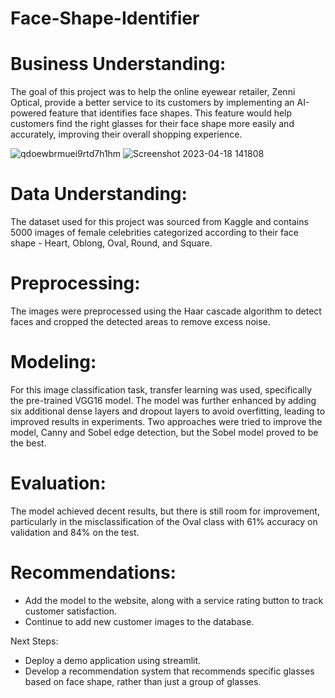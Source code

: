 # Face-Shape-Identifier

# Business Understanding:
The goal of this project was to help the online eyewear retailer, Zenni Optical, provide a better service to its customers by implementing an AI-powered feature that identifies face shapes. This feature would help customers find the right glasses for their face shape more easily and accurately, improving their overall shopping experience.

![qdoewbrmuei9rtd7h1hm](https://user-images.githubusercontent.com/122308669/233487634-88a5a8d8-0050-4cc1-aa3a-528a3ab5881d.png)
![Screenshot 2023-04-18 141808](https://user-images.githubusercontent.com/122308669/233487495-01920753-3704-4496-a16d-e5a29a36a387.png)


# Data Understanding:
The dataset used for this project was sourced from Kaggle and contains 5000 images of female celebrities categorized according to their face shape - Heart, Oblong, Oval, Round, and Square.

# Preprocessing:
The images were preprocessed using the Haar cascade algorithm to detect faces and cropped the detected areas to remove excess noise.

# Modeling:
For this image classification task, transfer learning was used, specifically the pre-trained VGG16 model. The model was further enhanced by adding six additional dense layers and dropout layers to avoid overfitting, leading to improved results in experiments. Two approaches were tried to improve the model, Canny and Sobel edge detection, but the Sobel model proved to be the best.

# Evaluation:
The model achieved decent results, but there is still room for improvement, particularly in the misclassification of the Oval class with 61% accuracy on validation and 84% on the test.

# Recommendations:

- Add the model to the website, along with a service rating button to track customer satisfaction.
- Continue to add new customer images to the database.

Next Steps:

- Deploy a demo application using streamlit.
- Develop a recommendation system that recommends specific glasses based on face shape, rather than just a group of glasses.
